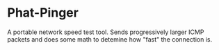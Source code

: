 # Phat-Pinger
A portable network speed test tool. Sends progressively larger ICMP packets and does some math to detemine how "fast" the connection is.
